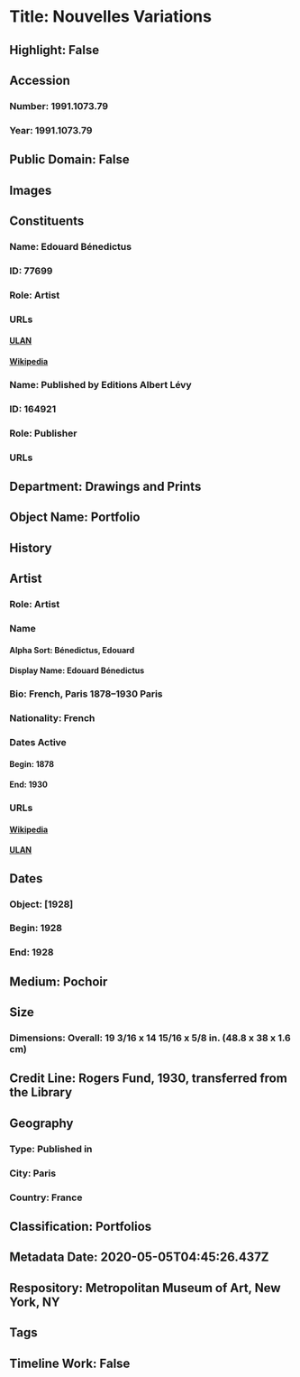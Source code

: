 # Title: Nouvelles Variations
## Highlight: False
## Accession
### Number: 1991.1073.79
### Year: 1991.1073.79
## Public Domain: False
## Images
## Constituents
### Name: Edouard Bénedictus
### ID: 77699
### Role: Artist
### URLs
#### [ULAN](http://vocab.getty.edu/page/ulan/500055896)
#### [Wikipedia](https://www.wikidata.org/wiki/Q274255)
### Name: Published by Editions Albert Lévy
### ID: 164921
### Role: Publisher
### URLs
## Department: Drawings and Prints
## Object Name: Portfolio
## History
## Artist
### Role: Artist
### Name
#### Alpha Sort: Bénedictus, Edouard
#### Display Name: Edouard Bénedictus
### Bio: French, Paris 1878–1930 Paris
### Nationality: French
### Dates Active
#### Begin: 1878
#### End: 1930
### URLs
#### [Wikipedia](https://www.wikidata.org/wiki/Q274255)
#### [ULAN](http://vocab.getty.edu/page/ulan/500055896)
## Dates
### Object: [1928]
### Begin: 1928
### End: 1928
## Medium: Pochoir
## Size
### Dimensions: Overall: 19 3/16 x 14 15/16 x 5/8 in. (48.8 x 38 x 1.6 cm)
## Credit Line: Rogers Fund, 1930, transferred from the Library
## Geography
### Type: Published in
### City: Paris
### Country: France
## Classification: Portfolios
## Metadata Date: 2020-05-05T04:45:26.437Z
## Respository: Metropolitan Museum of Art, New York, NY
## Tags
## Timeline Work: False